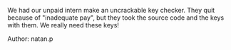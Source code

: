 We had our unpaid intern make an uncrackable key checker.
They quit because of "inadequate pay", but they took the source code and the keys with them.
We really need these keys!

Author: natan.p